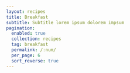 ```yaml
---
layout: recipes
title: Breakfast
subtitle: Subtitle lorem ipsum dolorem impsum
pagination: 
  enabled: true
  collection: recipes
  tag: breakfast
  permalink: /:num/
  per_page: 6
  sort_reverse: true
---
```

